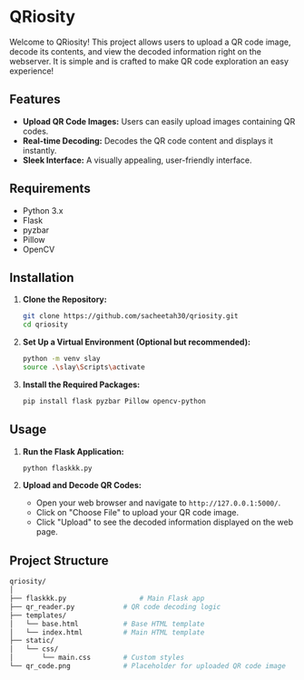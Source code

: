 # QRiosity

Welcome to QRiosity! This project allows users to upload a QR code image, decode its contents, and view the decoded information right on the webserver. It is simple and is crafted to make QR code exploration an easy experience! 

## Features

- **Upload QR Code Images:** Users can easily upload images containing QR codes.
- **Real-time Decoding:** Decodes the QR code content and displays it instantly.
- **Sleek Interface:** A visually appealing, user-friendly interface.

## Requirements

- Python 3.x
- Flask
- pyzbar
- Pillow
- OpenCV

## Installation

1. **Clone the Repository:**
    ```sh
    git clone https://github.com/sacheetah30/qriosity.git
    cd qriosity
    ```

2. **Set Up a Virtual Environment (Optional but recommended):**
    ```sh
    python -m venv slay
    source .\slay\Scripts\activate
    ```

3. **Install the Required Packages:**
    ```sh
    pip install flask pyzbar Pillow opencv-python
    ```

## Usage

1. **Run the Flask Application:**
    ```sh
    python flaskkk.py
    ```

2. **Upload and Decode QR Codes:**
    - Open your web browser and navigate to `http://127.0.0.1:5000/`.
    - Click on "Choose File" to upload your QR code image.
    - Click "Upload" to see the decoded information displayed on the web page.

## Project Structure

```sh
qriosity/
│
├── flaskkk.py                  # Main Flask app
├── qr_reader.py            # QR code decoding logic
├── templates/
│   └── base.html           # Base HTML template
│   └── index.html          # Main HTML template
├── static/
│   └── css/
│       └── main.css        # Custom styles
└── qr_code.png             # Placeholder for uploaded QR code image
